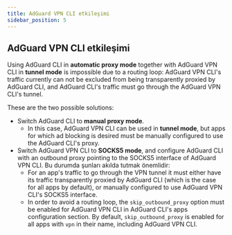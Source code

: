 ```yaml
---
title: AdGuard VPN CLI etkileşimi
sidebar_position: 5
---
```


## AdGuard VPN CLI etkileşimi

Using AdGuard CLI in **automatic proxy mode** together with AdGuard VPN CLI in **tunnel mode** is impossible due to a routing loop: AdGuard VPN CLI's traffic currently can not be excluded from being transparently proxied by AdGuard CLI, and AdGuard CLI's traffic must go through the AdGuard VPN CLI's tunnel.

These are the two possible solutions:

- Switch AdGuard CLI to **manual proxy mode**.
    - In this case, AdGuard VPN CLI can be used in **tunnel mode**, but apps for which ad blocking is desired must be manually configured to use the AdGuard CLI's proxy.
- Switch AdGuard VPN CLI to **SOCKS5 mode**, and configure AdGuard CLI with an outbound proxy pointing to the SOCKS5 interface of AdGuard VPN CLI. Bu durumda şunları akılda tutmak önemlidir:
    - For an app's traffic to go through the VPN tunnel it must either have its traffic transparently proxied by AdGuard CLI (which is the case for all apps by default), or manually configured to use AdGuard VPN CLI's SOCKS5 interface.
    - In order to avoid a routing loop, the `skip_outbound_proxy` option must be enabled for AdGuard VPN CLI in AdGuard CLI's apps configuration section. By default, `skip_outbound_proxy` is enabled for all apps with `vpn` in their name, including AdGuard VPN CLI.
